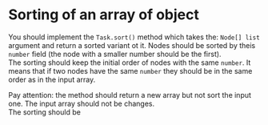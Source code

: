 # Sorting of an array of object

You should implement the `Task.sort()` method which takes the: `Node[] list` argument and return a sorted variant ot it. Nodes should be sorted by theis `number` field (the node with a smaller number should be the first).  
The sorting should keep the initial order of nodes with the same `number`. It means that if two nodes have the same `number` they should be in the same order as in the input array. 

Pay attention: the method should return a new array but not sort the input one. The input array should not be changes.  
The sorting should be 